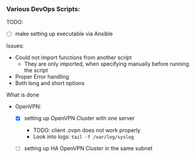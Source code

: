 ### Various DevOps Scripts:

TODO:
- [ ] make setting up executable via Ansible


Issues:

- Could not import functions from another script
  - They are only imported, when specifying manually before running the script
- Proper Error handling
- Both long and short options

What is done
- OpenVPN:
    - [x] setting up OpenVPN Cluster with one server
      - TODO: client .ovpn does not work properly
      - Look into logs: `tail -f /var/log/syslog` 
    - [ ] setting up HA OpenVPN Cluster in the same subnet
    
